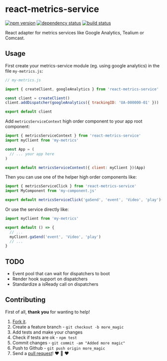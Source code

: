 # react-metrics-service
[![npm version](https://img.shields.io/npm/v/react-metrics-service.svg?style=flat-square)](https://www.npmjs.com/package/react-metrics-service)
[![dependency status](https://img.shields.io/david/aitherios/react-metrics-service.svg?style=flat-square)](https://david-dm.org/aitherios/react-metrics-service)
[![build status](https://img.shields.io/travis/aitherios/react-metrics-service.svg?style=flat-square)](https://travis-ci.org/aitherios/react-metrics-service)

React adapter for metrics services like Google Analytics, Tealium or Comcast.

## Usage

First create your metrics-service module (eg. using google analytics) in the file `my-metrics.js`:

```js
// my-metrics.js

import { createClient, googleAnalytics } from 'react-metrics-service'

const client = createClient()
client.addDispatcher(googleAnalytics({ trackingID: 'UA-000000-01' }))

export default client
```

Add `metricsServiceContext` high order component to your app root component:

```js
import { metricsServiceContext } from 'react-metrics-service'
import myClient from 'my-metrics'

const App = (
  // ... your app here
)

export default metricsServiceContext({ client: myClient })(App)
```

Then you can use one of the helper high order components like:

```js
import { metricsServiceClick } from 'react-metrics-service'
import MyComponent from 'my-component.js'

export default metricsServiceClick('gaSend', 'event', 'Video', 'play')(MyComponent)
```

Or use the service directly like:

```js
import myClient from 'my-metrics'

export default () => {
  // ...
  myClient.gaSend('event', 'Video', 'play')
  // ...
}
```

## TODO

* Event pool that can wait for dispatchers to boot
* Render hook support on dispatchers
* Standardize a isReady call on dispatchers

## Contributing

First of all, **thank you** for wanting to help!

1. [Fork it](https://help.github.com/articles/fork-a-repo).
2. Create a feature branch - `git checkout -b more_magic`
3. Add tests and make your changes
4. Check if tests are ok - `npm test`
5. Commit changes - `git commit -am "Added more magic"`
6. Push to Github - `git push origin more_magic`
7. Send a [pull request](https://help.github.com/articles/using-pull-requests)! :heart: :sparkling_heart: :heart:
